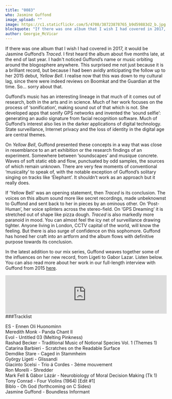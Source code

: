 ```yaml
---
title: "0083"
who: Jasmine Guffond
image_upload: ""
image: https://c1.staticflickr.com/5/4708/38723878765_b9d59883d2_b.jpg
blockquote: "If there was one album that I wish I had covered in 2017, it would be Jasmine Guffond’s ‘Traced’. I first heard the album about five months late, at the end of last year. I hadn't noticed Guffond’s name or music orbiting around the blogosphere anywhere. This surprised me not just because it is a brilliant record, but because I had been avidly anticipating the follow up to her 2015 debut, Yellow Bell. I realise now that this was down to my cultural lag, since there were indeed reviews on Boomkat and the Guardian at the time. So... sorry about that."
author: Georgie_McVicar
---
```

If there was one album that I wish I had covered in 2017, it would be Jasmine Guffond’s _Traced_. I first heard the album about five months late, at the end of last year. I hadn't noticed Guffond’s name or music orbiting around the blogosphere anywhere. This surprised me not just because it is a brilliant record, but because I had been avidly anticipating the follow up to her 2015 debut, _Yellow Bell_. I realise now that this was down to my cultural lag, since there were indeed reviews on Boomkat and the Guardian at the time. So... sorry about that.  

Guffond’s music has an interesting lineage in that much of it comes out of research, both in the arts and in science. Much of her work focuses on the process of ‘sonification’, making sound out of that which is not. She developed apps that sonify GPS networks and invented the ‘sound selfie’: generating an audio signature from facial recognition software. Much of Guffond’s interest also lies in the darker applications of digital technology. State surveillance, Internet privacy and the loss of identity in the digital age are central themes.

On _Yellow Bell_, Guffond presented these concepts in a way that was close in resemblance to an art exhibition or the research findings of an experiment. Somewhere between ‘soundscapes’ and musique concrete. Waves of soft static ebb and flow, punctuated by odd samples, the sources of which remain unknown. There are very few moments of conventional ‘musicality’ to speak of, with the notable exception of Guffond’s solitary singing on tracks like ‘Elephant’. It shouldn’t work as an approach but it really does. 
 
If ‘Yellow Bell’ was an opening statement, then _Traced_ is its conclusion. The voices on this album sound more like secret recordings, made unbeknownst to Guffond and sent back to her in pieces by an ominous other. On ‘Post-Human’, her voice splinters across the stereo-field. On ‘GPS Dreaming’ it is stretched out of shape like pizza dough. _Traced_ is also markedly more paranoid in mood. You can almost feel the icy net of surveillance drawing tighter. Anyone living in London, CCTV capital of the world, will know the feeling. But there is also surge of confidence on this sophomore. Guffond has honed her craft into an artform and the album flows with definitive purpose towards its conclusion. 

In the latest addition to our mix series, Guffond weaves together some of the influences on her new record, from Ligeti to Gabor Lazar. Listen below. You can also read more about her work in our full-length interview with Guffond from 2015 [here](http://straylandings.co.uk/interviews/the-algorithmic-gaze).

<iframe width="100%" height="120" src="https://www.mixcloud.com/widget/iframe/?hide_cover=1&light=1&feed=%2Fstraylandings%2F0083-jasmine-guffond%2F" frameborder="0" ></iframe>
<br>
###Tracklist

ES - Ennen Oli Huonominn <br>
Meredith Monk - Panda Chant II <br>
Evol - Untitled 03 (Melting Pinkness) <br>
Rashad Becker - Traditional Music of Notional Species Vol. 1 (Themes 1) <br>
Catarina Barbieri - Scratches on the Readable Surface <br>
Demdike Stare - Caged in Stammheim <br>
György Ligeti - Glissandi <br>
Giacinto Scelsi - Trio á Cordes - 3éme mouvement <br>
Ron Morelli - Shredder <br>
Mark Fell & Gábor Lázár - Neurobiology of Moral Decision Making (Tk 1) <br>
Tony Conrad - Four Violins (1964) [Edit #1] <br>
Biblo - Oh God (forthcoming on C Sides) <br>
Jasmine Guffond - Boundless Informant <br>

